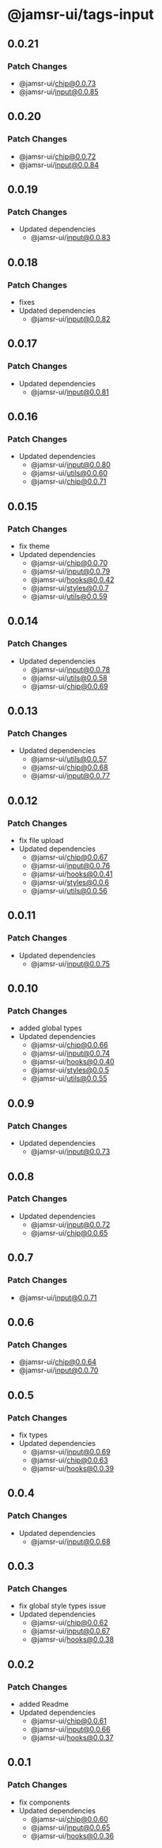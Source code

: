 # @jamsr-ui/tags-input

## 0.0.21

### Patch Changes

- @jamsr-ui/chip@0.0.73
- @jamsr-ui/input@0.0.85

## 0.0.20

### Patch Changes

- @jamsr-ui/chip@0.0.72
- @jamsr-ui/input@0.0.84

## 0.0.19

### Patch Changes

- Updated dependencies
  - @jamsr-ui/input@0.0.83

## 0.0.18

### Patch Changes

- fixes
- Updated dependencies
  - @jamsr-ui/input@0.0.82

## 0.0.17

### Patch Changes

- Updated dependencies
  - @jamsr-ui/input@0.0.81

## 0.0.16

### Patch Changes

- Updated dependencies
  - @jamsr-ui/input@0.0.80
  - @jamsr-ui/utils@0.0.60
  - @jamsr-ui/chip@0.0.71

## 0.0.15

### Patch Changes

- fix theme
- Updated dependencies
  - @jamsr-ui/chip@0.0.70
  - @jamsr-ui/input@0.0.79
  - @jamsr-ui/hooks@0.0.42
  - @jamsr-ui/styles@0.0.7
  - @jamsr-ui/utils@0.0.59

## 0.0.14

### Patch Changes

- Updated dependencies
  - @jamsr-ui/input@0.0.78
  - @jamsr-ui/utils@0.0.58
  - @jamsr-ui/chip@0.0.69

## 0.0.13

### Patch Changes

- Updated dependencies
  - @jamsr-ui/utils@0.0.57
  - @jamsr-ui/chip@0.0.68
  - @jamsr-ui/input@0.0.77

## 0.0.12

### Patch Changes

- fix file upload
- Updated dependencies
  - @jamsr-ui/chip@0.0.67
  - @jamsr-ui/input@0.0.76
  - @jamsr-ui/hooks@0.0.41
  - @jamsr-ui/styles@0.0.6
  - @jamsr-ui/utils@0.0.56

## 0.0.11

### Patch Changes

- Updated dependencies
  - @jamsr-ui/input@0.0.75

## 0.0.10

### Patch Changes

- added global types
- Updated dependencies
  - @jamsr-ui/chip@0.0.66
  - @jamsr-ui/input@0.0.74
  - @jamsr-ui/hooks@0.0.40
  - @jamsr-ui/styles@0.0.5
  - @jamsr-ui/utils@0.0.55

## 0.0.9

### Patch Changes

- Updated dependencies
  - @jamsr-ui/input@0.0.73

## 0.0.8

### Patch Changes

- Updated dependencies
  - @jamsr-ui/input@0.0.72
  - @jamsr-ui/chip@0.0.65

## 0.0.7

### Patch Changes

- @jamsr-ui/input@0.0.71

## 0.0.6

### Patch Changes

- @jamsr-ui/chip@0.0.64
- @jamsr-ui/input@0.0.70

## 0.0.5

### Patch Changes

- fix types
- Updated dependencies
  - @jamsr-ui/input@0.0.69
  - @jamsr-ui/chip@0.0.63
  - @jamsr-ui/hooks@0.0.39

## 0.0.4

### Patch Changes

- Updated dependencies
  - @jamsr-ui/input@0.0.68

## 0.0.3

### Patch Changes

- fix global style types issue
- Updated dependencies
  - @jamsr-ui/chip@0.0.62
  - @jamsr-ui/input@0.0.67
  - @jamsr-ui/hooks@0.0.38

## 0.0.2

### Patch Changes

- added Readme
- Updated dependencies
  - @jamsr-ui/chip@0.0.61
  - @jamsr-ui/input@0.0.66
  - @jamsr-ui/hooks@0.0.37

## 0.0.1

### Patch Changes

- fix components
- Updated dependencies
  - @jamsr-ui/chip@0.0.60
  - @jamsr-ui/input@0.0.65
  - @jamsr-ui/hooks@0.0.36
